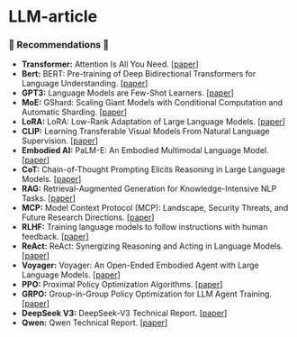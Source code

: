 # LLM-article

### :star2: Recommendations :star2:
- **Transformer:** Attention Is All You Need. [[paper](https://arxiv.org/abs/1706.03762)]
- **Bert:** BERT: Pre-training of Deep Bidirectional Transformers for Language Understanding. [[paper](https://arxiv.org/abs/1810.04805)]
- **GPT3:** Language Models are Few-Shot Learners. [[paper](https://arxiv.org/abs/2005.14165)]
- **MoE:** GShard: Scaling Giant Models with Conditional Computation and Automatic Sharding. [[paper](https://arxiv.org/abs/2006.16668)]
- **LoRA:** LoRA: Low-Rank Adaptation of Large Language Models. [[paper](https://arxiv.org/abs/2106.09685)]
- **CLIP:** Learning Transferable Visual Models From Natural Language Supervision. [[paper](https://arxiv.org/abs/2103.00020)]
- **Embodied AI:** PaLM-E: An Embodied Multimodal Language Model. [[paper](https://arxiv.org/abs/2303.03378)]
- **CoT:** Chain-of-Thought Prompting Elicits Reasoning in Large Language Models. [[paper](https://arxiv.org/abs/2201.11903)]
- **RAG:** Retrieval-Augmented Generation for Knowledge-Intensive NLP Tasks. [[paper](https://arxiv.org/abs/2005.11401)]
- **MCP:** Model Context Protocol (MCP): Landscape, Security Threats, and Future Research Directions. [[paper](https://arxiv.org/abs/2503.23278)]
- **RLHF:** Training language models to follow instructions with human feedback. [[paper](https://arxiv.org/abs/2203.02155)]
- **ReAct:** ReAct: Synergizing Reasoning and Acting in Language Models. [[paper](https://arxiv.org/abs/2210.03629)]
- **Voyager:** Voyager: An Open-Ended Embodied Agent with Large Language Models. [[paper](https://arxiv.org/abs/2305.16291)]
- **PPO:** Proximal Policy Optimization Algorithms. [[paper](https://arxiv.org/abs/1707.06347)]
- **GRPO:** Group-in-Group Policy Optimization for LLM Agent Training. [[paper](https://arxiv.org/abs/2505.10978)]
- **DeepSeek V3:** DeepSeek-V3 Technical Report. [[paper](https://arxiv.org/abs/2412.19437)]
- **Qwen:** Qwen Technical Report. [[paper](https://arxiv.org/abs/2309.16609)]
